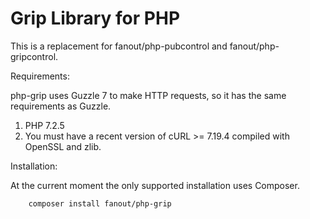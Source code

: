 # Grip Library for PHP

This is a replacement for fanout/php-pubcontrol and fanout/php-gripcontrol.

Requirements:

php-grip uses Guzzle 7 to make HTTP requests, so it has the same requirements as
Guzzle.

1. PHP 7.2.5
2. You must have a recent version of cURL >= 7.19.4 compiled with OpenSSL and zlib.

Installation:

At the current moment the only supported installation uses Composer.

```
    composer install fanout/php-grip
```
